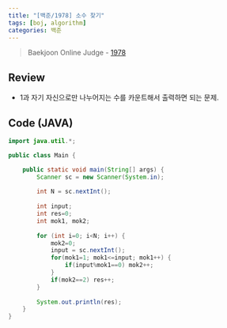 ```yaml
---
title: "[백준/1978] 소수 찾기"
tags: [boj, algorithm]
categories: 백준
---
```

> Baekjoon Online Judge - [1978](https://www.acmicpc.net/problem/1978)

## Review
* 1과 자기 자신으로만 나누어지는 수를 카운트해서 출력하면 되는 문제.

## Code (JAVA)
```java
import java.util.*;

public class Main {

	public static void main(String[] args) {
		Scanner sc = new Scanner(System.in);
		
		int N = sc.nextInt();
		
		int input;
		int res=0;
		int mok1, mok2;
		
		for (int i=0; i<N; i++) {
			mok2=0;
			input = sc.nextInt();
			for(mok1=1; mok1<=input; mok1++) {
				if(input%mok1==0) mok2++;
			}
			if(mok2==2) res++;
		}
		
		System.out.println(res);
	}
}
```